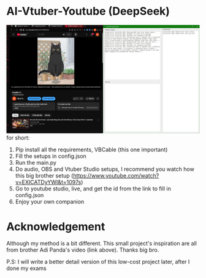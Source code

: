 # AI-Vtuber-Youtube (DeepSeek)
![alt text](https://github.com/TieuNhatThanh2508/AI-Vtuber-Youtube/blob/main/corelia.jpg)
<br>
for short:
1. Pip install all the requirements, VBCable (this one important)
2. Fill the setups in config.json
3. Run the main.py
4. Do audio, OBS and Vtuber Studio setups, I recommend you watch how this big brother setup (https://www.youtube.com/watch?v=EXICATDyYWI&t=1097s)
5. Go to youtube studio, live, and get the id from the link to fill in config.json
6. Enjoy your own companion

# Acknowledgement
Although my method is a bit different. This small project's inspiration are all from brother Adi Panda's video (link above). Thanks big bro.

P.S: I will write a better detail version of this low-cost project later, after I done my exams 

